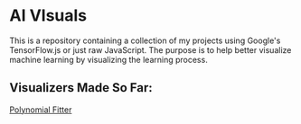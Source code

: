 # AI VIsuals
This is a repository containing a collection of my projects using Google's TensorFlow.js or just raw JavaScript. The purpose is to help better visualize machine learning by visualizing the learning process.

## Visualizers Made So Far:

<a href='https://stonet2000.github.io/AIVisuals/polynomialFitter/'>Polynomial Fitter</a>
